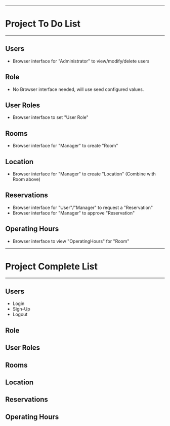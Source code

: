 ***
# Project To Do List
***

## Users
* Browser interface for "Administrator" to view/modify/delete users

## Role
* No Browser interface needed, will use seed configured values.

## User Roles
* Browser interface to set "User Role"

## Rooms
* Browser interface for "Manager" to create "Room"

## Location
* Browser interface for "Manager" to create "Location" (Combine with Room above)

## Reservations
* Browser interface for "User"/"Manager" to request a "Reservation"
* Browser interface for "Manager" to approve "Reservation"

## Operating Hours
* Browser interface to view "OperatingHours" for "Room"

***
# Project Complete List
***

## Users
* Login
* Sign-Up 
* Logout

## Role

## User Roles

## Rooms

## Location

## Reservations

## Operating Hours
